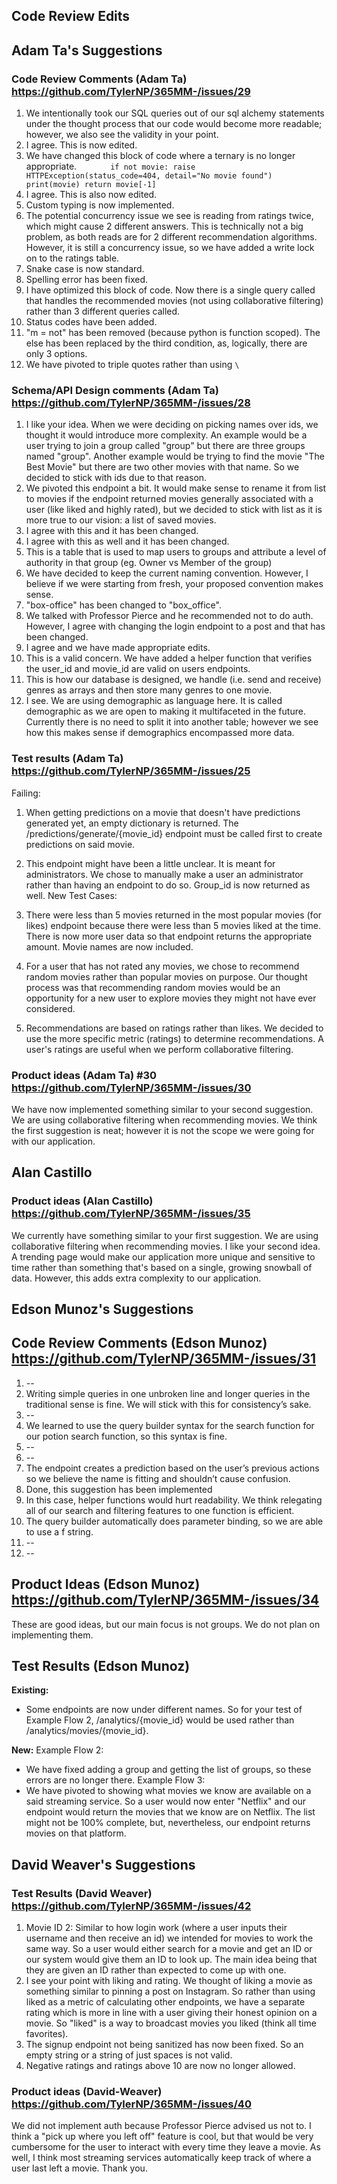 ## Code Review Edits



## Adam Ta's Suggestions 

### Code Review Comments (Adam Ta) https://github.com/TylerNP/365MM-/issues/29
1. We intentionally took our SQL queries out of our sql alchemy statements under the thought process that our code would become more readable; however, we also see the validity in your point. 
2. I agree. This is now edited.
3. We have changed this block of code where a ternary is no longer appropriate.
`       
     if not movie:
            raise HTTPException(status_code=404, detail="No movie found")
    print(movie)
    return movie[-1]
`
4. I agree. This is also now edited. 
5. Custom typing is now implemented.
6.  The potential concurrency issue we see is reading from ratings twice, which might cause 2 different answers. This is technically not a big problem, as both reads are for 2 different recommendation algorithms. However, it is still a concurrency issue, so we have added a write lock on to the ratings table.
7. Snake case is now standard.
8. Spelling error has been fixed.
9. I have optimized this block of code. Now there is a single query called that handles the recommended movies (not using collaborative filtering) rather than 3 different queries called. 
10. Status codes have been added. 
11. "m = not" has been removed (because python is function scoped). The else has been replaced by the third condition, as, logically, there are only 3 options. 
12. We have pivoted to triple quotes rather than using `\`


### Schema/API Design comments (Adam Ta) https://github.com/TylerNP/365MM-/issues/28
1.  I like your idea. When we were deciding on picking names over ids, we thought it would introduce more complexity. An example would be a user trying to join a group called "group" but there are three groups named "group". Another example would be trying to find the movie "The Best Movie" but there are two other movies with that name. So we decided to stick with ids due to that reason. 
2. We pivoted this endpoint a bit. It would make sense to rename it from list to movies if the endpoint returned movies generally associated with a user (like liked and highly rated), but we decided to stick with list as it is more true to our vision: a list of saved movies. 
3. I agree with this and it has been changed. 
4. I agree with this as well and it has been changed. 
5. This is a table that is used to map users to groups and attribute a level of authority in that group (eg. Owner vs Member of the group)
6. We have decided to keep the current naming convention. However, I believe if we were starting from fresh, your proposed convention makes sense. 
7. "box-office" has been changed to "box_office".
8. We talked with Professor Pierce and he recommended not to do auth. However, I agree with changing the login endpoint to a post and that has been changed. 
9. I agree and we have made appropriate edits.
10. This is a valid concern. We have added a helper function that verifies the user_id and movie_id are valid on users endpoints. 
11. This is how our database is designed, we handle (i.e. send and receive) genres as arrays and then store many genres to one movie. 
12. I see. We are using demographic as language here. It is called demographic as we are open to making it multifaceted in the future. Currently there is no need to split it into another table; however we see how this makes sense if demographics encompassed more data. 


### Test results (Adam Ta) https://github.com/TylerNP/365MM-/issues/25
Failing:

1. When getting predictions on a movie that doesn't have predictions generated yet, an empty dictionary is returned. The /predictions/generate/{movie_id} endpoint must be called first to create predictions on said movie.
2. This endpoint might have been a little unclear. It is meant for administrators. We chose to manually make a user an administrator rather than having an endpoint to do so. Group_id is now returned as well.
New Test Cases:

1. There were less than 5 movies returned in the most popular movies (for likes) endpoint because there were less than 5 movies liked at the time. There is now more user data so that endpoint returns the appropriate amount. Movie names are now included.
2. For a user that has not rated any movies, we chose to recommend random movies rather than popular movies on purpose. Our thought process was that recommending random movies would be an opportunity for a new user to explore movies they might not have ever considered.
3. Recommendations are based on ratings rather than likes. We decided to use the more specific metric (ratings) to determine recommendations. A user's ratings are useful when we perform collaborative filtering.


### Product ideas (Adam Ta) #30 https://github.com/TylerNP/365MM-/issues/30
We have now implemented something similar to your second suggestion. We are using collaborative filtering when recommending movies. We think the first suggestion is neat; however it is not the scope we were going for with our application. 


## Alan Castillo
### Product ideas (Alan Castillo) https://github.com/TylerNP/365MM-/issues/35
We currently have something similar to your first suggestion. We are using collaborative filtering when recommending movies. I like your second idea. A trending page would make our application more unique and sensitive to time rather than something that's based on a single, growing snowball of data. However, this adds extra complexity to our application. 


## Edson Munoz's Suggestions 

## Code Review Comments (Edson Munoz) https://github.com/TylerNP/365MM-/issues/31
1. --
2. Writing simple queries in one unbroken line and longer queries in the traditional sense is fine. We will stick with this for consistency’s sake.
3. --
4. We learned to use the query builder syntax for the search function for our potion search function, so this syntax is fine. 
5. --
6. --
7. The endpoint creates a prediction based on the user’s previous actions so we believe the name is fitting and shouldn’t cause confusion.
8. Done, this suggestion has been implemented
9. In this case, helper functions would hurt readability. We think relegating all of our search and filtering features to one function is efficient. 
10. The query builder automatically does parameter binding, so we are able to use a f string.
11.  --
12. --

## Product Ideas (Edson Munoz) https://github.com/TylerNP/365MM-/issues/34
These are good ideas, but our main focus is not groups. We do not plan on implementing them. 

## Test Results (Edson Munoz)  
**Existing:**
- Some endpoints are now under different names. So for your test of Example Flow 2, /analytics/{movie_id} would be used rather than /analytics/movies/{movie_id}.

**New:**
Example Flow 2:
- We have fixed adding a group and getting the list of groups, so these errors are no longer there.
Example Flow 3:
- We have pivoted to showing what movies we know are available on a said streaming service. So a user would now enter "Netflix" and our endpoint would return the movies that we know are on Netflix. The list might not be 100% complete, but, nevertheless, our endpoint returns movies on that platform. 


## David Weaver's Suggestions 

### Test Results (David Weaver) https://github.com/TylerNP/365MM-/issues/42
1. Movie ID 2: Similar to how login work (where a user inputs their username and then receive an id) we intended for movies to work the same way. So a user would either search for a movie and get an ID or our system would give them an ID to look up. The main idea being that they are given an ID rather than expected to come up with one.
2. I see your point with liking and rating. We thought of liking a movie as something similar to pinning a post on Instagram. So rather than using liked as a metric of calculating other endpoints, we have a separate rating which is more in line with a user giving their honest opinion on a movie. So "liked" is a way to broadcast movies you liked (think all time favorites).
3. The signup endpoint not being sanitized has now been fixed. So an empty string or a string of just spaces is not valid.
4. Negative ratings and ratings above 10 are now no longer allowed.


### Product ideas (David-Weaver) https://github.com/TylerNP/365MM-/issues/40
We did not implement auth because Professor Pierce advised us not to. I think a "pick up where you left off" feature is cool, but that would be very cumbersome for the user to interact with every time they leave a movie. As well, I think most streaming services automatically keep track of where a user last left a movie. Thank you.

